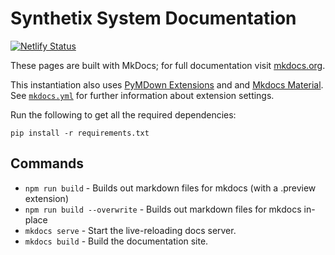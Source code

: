 # Synthetix System Documentation

[![Netlify Status](https://api.netlify.com/api/v1/badges/355e519f-2ca3-43c5-9b02-0ba8e724a62e/deploy-status)](https://app.netlify.com/sites/snxdocs/deploys)

These pages are built with MkDocs; for full documentation visit [mkdocs.org](https://mkdocs.org).

This instantiation also uses [PyMDown Extensions](https://github.com/facelessuser/pymdown-extensions/) and and [Mkdocs Material](https://github.com/squidfunk/mkdocs-material).
See [`mkdocs.yml`](../mkdocs.yml) for further information about extension settings.

Run the following to get all the required dependencies:

`pip install -r requirements.txt`

## Commands

- `npm run build` - Builds out markdown files for mkdocs (with a .preview extension)
- `npm run build --overwrite` - Builds out markdown files for mkdocs in-place
- `mkdocs serve` - Start the live-reloading docs server.
- `mkdocs build` - Build the documentation site.